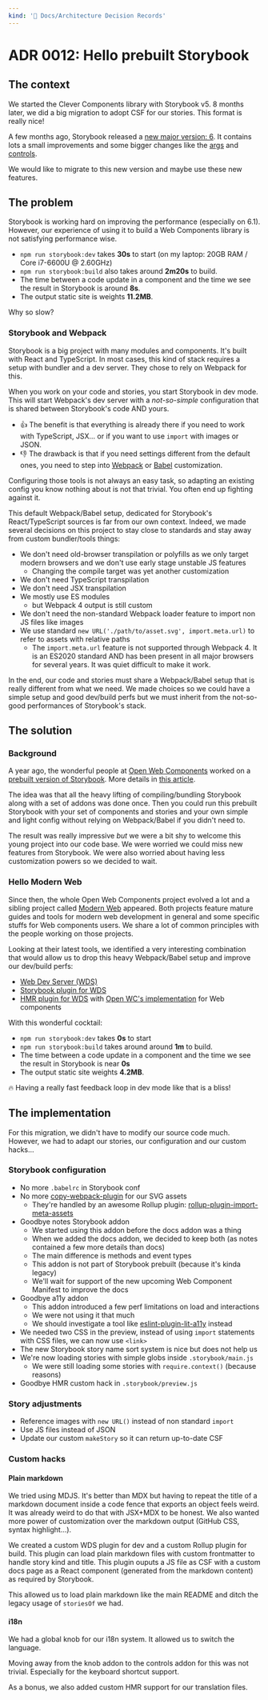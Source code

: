 ```yaml
---
kind: '📌 Docs/Architecture Decision Records'
---
```

# ADR 0012: Hello prebuilt Storybook

## The context

We started the Clever Components library with Storybook v5.
8 months later, we did a big migration to adopt CSF for our stories.
This format is really nice!

A few months ago, Storybook released a [new major version: 6](https://medium.com/storybookjs/storybook-6-0-1e14a2071000).
It contains lots a small improvements and some bigger changes like the [args](https://medium.com/storybookjs/introducing-storybook-args-2dadcdb777cc) and [controls](https://medium.com/storybookjs/storybook-controls-ce82af93e430).

We would like to migrate to this new version and maybe use these new features.

## The problem

Storybook is working hard on improving the performance (especially on 6.1).
However, our experience of using it to build a Web Components library is not satisfying performance wise.

* `npm run storybook:dev` takes **30s** to start (on my laptop: 20GB RAM / Core i7-6600U @ 2.60GHz)
* `npm run storybook:build` also takes around **2m20s** to build.
* The time between a code update in a component and the time we see the result in Storybook is around **8s**.
* The output static site is weights **11.2MB**.

Why so slow?

### Storybook and Webpack

Storybook is a big project with many modules and components.
It's built with React and TypeScript.
In most cases, this kind of stack requires a setup with bundler and a dev server.
They chose to rely on Webpack for this.

When you work on your code and stories, you start Storybook in dev mode.
This will start Webpack's dev server with a _not-so-simple_ configuration that is shared between Storybook's code AND yours.

* 👍 The benefit is that everything is already there if you need to work with TypeScript, JSX... or if you want to use `import` with images or JSON.
* 👎 The drawback is that if you need settings different from the default ones, you need to step into [Webpack](https://storybook.js.org/docs/react/configure/webpack#extending-storybooks-webpack-config) or [Babel](https://storybook.js.org/docs/react/configure/babel) customization.

Configuring those tools is not always an easy task, so adapting an existing config you know nothing about is not that trivial.
You often end up fighting against it.

This default Webpack/Babel setup, dedicated for Storybook's React/TypeScript sources is far from our own context.
Indeed, we made several decisions on this project to stay close to standards and stay away from custom bundler/tools things:

* We don't need old-browser transpilation or polyfills as we only target modern browsers and we don't use early stage unstable JS features
  * Changing the compile target was yet another customization
* We don't need TypeScript transpilation
* We don't need JSX transpilation
* We mostly use ES modules
  * but Webpack 4 output is still custom
* We don't need the non-standard Webpack loader feature to import non JS files like images
* We use standard `new URL('./path/to/asset.svg', import.meta.url)` to refer to assets with relative paths
  * The `import.meta.url` feature is not supported through Webpack 4. It is an ES2020 standard AND has been present in all major browsers for several years. It was quiet difficult to make it work.

In the end, our code and stories must share a Webpack/Babel setup that is really different from what we need.
We made choices so we could have a simple setup and good dev/build perfs but we must inherit from the not-so-good performances of Storybook's stack.

## The solution

### Background

A year ago, the wonderful people at [Open Web Components](https://open-wc.org/) worked on a [prebuilt version of Storybook](https://www.npmjs.com/package/@open-wc/storybook-prebuilt).
More details in [this article](https://dev.to/open-wc/storybook-for-web-components-on-steroids-4h29).

The idea was that all the heavy lifting of compiling/bundling Storybook along with a set of addons was done once.
Then you could run this prebuilt Storybook with your set of components and stories and your own simple and light config without relying on Webpack/Babel if you didn't need to.

The result was really impressive _but_ we were a bit shy to welcome this young project into our code base.
We were worried we could miss new features from Storybook.
We were also worried about having less customization powers so we decided to wait.

### Hello Modern Web

Since then, the whole Open Web Components project evolved a lot and a sibling project called [Modern Web](https://modern-web.dev/) appeared.
Both projects feature mature guides and tools for modern web development in general and some specific stuffs for Web components users.
We share a lot of common principles with the people working on those projects.

Looking at their latest tools, we identified a very interesting combination that would allow us to drop this heavy Webpack/Babel setup and improve our dev/build perfs:

* [Web Dev Server (WDS)](https://modern-web.dev/docs/dev-server/overview/)
* [Storybook plugin for WDS](https://modern-web.dev/docs/dev-server/plugins/storybook/)
* [HMR plugin for WDS](https://modern-web.dev/docs/dev-server/plugins/hmr/) with [Open WC's implementation](https://open-wc.org/docs/development/hot-module-replacement/#installation) for Web components

With this wonderful cocktail:

* `npm run storybook:dev` takes **0s** to start
* `npm run storybook:build` takes around around **1m** to build.
* The time between a code update in a component and the time we see the result in Storybook is near **0s**
* The output static site weights **4.2MB**.

🔥 Having a really fast feedback loop in dev mode like that is a bliss!

## The implementation

For this migration, we didn't have to modify our source code much.
However, we had to adapt our stories, our configuration and our custom hacks...

### Storybook configuration

* No more `.babelrc` in Storybook conf
* No more [copy-webpack-plugin](https://github.com/webpack-contrib/copy-webpack-plugin) for our SVG assets
  * They're handled by an awesome Rollup plugin: [rollup-plugin-import-meta-assets](https://modern-web.dev/docs/building/rollup-plugin-import-meta-assets/)
* Goodbye notes Storybook addon
  * We started using this addon before the docs addon was a thing
  * When we added the docs addon, we decided to keep both (as notes contained a few more details than docs)
  * The main difference is methods and event types
  * This addon is not part of Storybook prebuilt (because it's kinda legacy)
  * We'll wait for support of the new upcoming Web Component Manifest to improve the docs
* Goodbye a11y addon
  * This addon introduced a few perf limitations on load and interactions
  * We were not using it that much
  * We should investigate a tool like [eslint-plugin-lit-a11y](https://open-wc.org/docs/linting/eslint-plugin-lit-a11y/overview/) instead
* We needed two CSS in the preview, instead of using `import` statements with CSS files, we can now use `<link>`
* The new Storybook story name sort system is nice but does not help us
* We're now loading stories with simple globs inside `.storybook/main.js`
  * We were still loading some stories with `require.context()` (because reasons)
* Goodbye HMR custom hack in `.storybook/preview.js`

### Story adjustments

* Reference images with `new URL()` instead of non standard `import`
* Use JS files instead of JSON
* Update our custom `makeStory` so it can return up-to-date CSF

### Custom hacks

#### Plain markdown

We tried using MDJS.
It's better than MDX but having to repeat the title of a markdown document inside a code fence that exports an object feels weird.
It was already weird to do that with JSX+MDX to be honest.
We also wanted more power of customization over the markdown output (GitHub CSS, syntax highlight...).

We created a custom WDS plugin for dev and a custom Rollup plugin for build.
This plugin can load plain markdown files with custom frontmatter to handle story kind and title.
This plugin ouputs a JS file as CSF with a custom docs page as a React component (generated from the markdown content) as required by Storybook.

This allowed us to load plain markdown like the main README and ditch the legacy usage of `storiesOf` we had. 

#### i18n

We had a global knob for our i18n system.
It allowed us to switch the language.

Moving away from the knob addon to the controls addon for this was not trivial.
Especially for the keyboard shortcut support.

As a bonus, we also added custom HMR support for our translation files.
